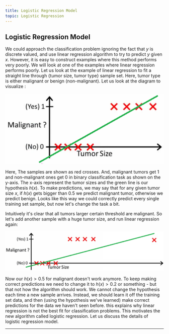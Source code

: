 ```yaml
---
title: Logistic Regression Model
topic: Logistic Regression
---
```


## Logistic Regression Model

We could approach the classification problem ignoring the fact that $y$ is discrete valued, and use linear regression algorithm to try to predict $y$ given $x$. However, it is easy to construct examples where this method performs very poorly. We will look at one of the examples where linear regression performs poorly. Let us look at the example of linear regression to fit a straight line through {tumor size, tumor type} sample set. Here, tumor type is either malignant or benign (non-malignant). 
Let us look at the diagram to visualize : 

![Linear-Regression-Tumor-Plot](./images/linear-regression-for-classification-example.PNG)

Here, The samples are shown as red crosses. And, malignant tumors get 1 and non-malignant ones get 0 in binary classification task as shown on the y-axis. The x-axis represent the tumor sizes and the green line is our hypothesis $h(x)$. To make predictions, we may say that for any given tumor size $x$, if $h(x)$ gets bigger than 0.5 we predict malignant tumor, otherwise we predict benign. Looks like this way we could correctly predict every single training set sample, but now let's change the task a bit.

Intuitively it's clear that all tumors larger certain threshold are malignant. So let's add another sample with a huge tumor size, and run linear regression again:
 
![Linear-Regression-Tumor-Plot](./images/linear-regression-for-classification-not-working-example.PNG)

Now our $h(x) > 0.5$ for malignant doesn't work anymore. To keep making correct predictions we need to change it to $h(x) > 0.2$ or something - but that not how the algorithm should work. We cannot change the hypothesis each time a new sample arrives. Instead, we should learn it off the training set data, and then (using the hypothesis we've learned) make correct predictions for the data we haven't seen before. this explains why linear regression is not the best fit for classification problems. This motivates the new algorithm called logistic regression. Let us discuss the details of logistic regression model.

---